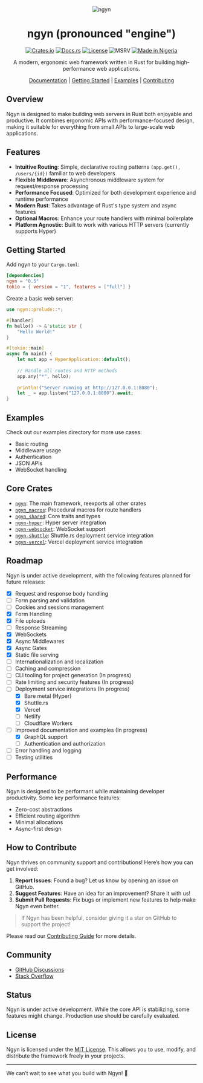 <div align="center">

![ngyn](https://avatars.githubusercontent.com/u/142031159?s=120&v=4)

# ngyn (pronounced "engine")
[![Crates.io](https://img.shields.io/crates/v/ngyn.svg)](https://crates.io/crates/ngyn)
[![Docs.rs](https://docs.rs/ngyn/badge.svg)](https://ngyn.rs)
[![License](https://img.shields.io/badge/license-MIT-blue.svg)](LICENSE.md)
![MSRV](https://img.shields.io/badge/MSRV-1.81.0-blue)
[![Made in Nigeria](https://img.shields.io/badge/made%20in-nigeria-008751.svg?style=flat-square)](https://github.com/acekyd/made-in-nigeria)

A modern, ergonomic web framework written in Rust for building high-performance web applications.

[Documentation](https://ngyn.rs) | [Getting Started](#getting-started) | [Examples](#examples) | [Contributing](#contributing)

</div>

## Overview

Ngyn is designed to make building web servers in Rust both enjoyable and productive. It combines ergonomic APIs with performance-focused design, making it suitable for everything from small APIs to large-scale web applications.

## Features

- **Intuitive Routing**: Simple, declarative routing patterns `(app.get(), /users/{id})` familiar to web developers
- **Flexible Middleware**: Asynchronous middleware system for request/response processing
- **Performance Focused**: Optimized for both development experience and runtime performance
- **Modern Rust**: Takes advantage of Rust's type system and async features
- **Optional Macros**: Enhance your route handlers with minimal boilerplate
- **Platform Agnostic**: Built to work with various HTTP servers (currently supports Hyper)

## Getting Started

Add ngyn to your `Cargo.toml`:

```toml
[dependencies]
ngyn = "0.5"
tokio = { version = "1", features = ["full"] }
```

Create a basic web server:

```rust ignore
use ngyn::prelude::*;

#[handler]
fn hello() -> &'static str {
    "Hello World!"
}

#[tokio::main]
async fn main() {
    let mut app = HyperApplication::default();
    
    // Handle all routes and HTTP methods
    app.any("*", hello);
    
    println!("Server running at http://127.0.0.1:8080");
    let _ = app.listen("127.0.0.1:8080").await;
}
```

## Examples

Check out our examples directory for more use cases:
- Basic routing
- Middleware usage
- Authentication
- JSON APIs
- WebSocket handling

## Core Crates

- [`ngyn`][1]: The main framework, reexports all other crates
- [`ngyn_macros`][2]: Procedural macros for route handlers
- [`ngyn_shared`][3]: Core traits and types
- [`ngyn-hyper`][4]: Hyper server integration
- [`ngyn-websocket`][5]: WebSocket support
- [`ngyn-shuttle`][6]: Shuttle.rs deployment service integration
- [`ngyn-vercel`][7]: Vercel deployment service integration

## Roadmap

Ngyn is under active development, with the following features planned for future releases:
- [x] Request and response body handling
- [ ] Form parsing and validation
- [ ] Cookies and sessions management
- [x] Form Handling
- [x] File uploads
- [ ] Response Streaming
- [x] WebSockets
- [x] Async Middlewares
- [x] Async Gates
- [x] Static file serving
- [ ] Internationalization and localization
- [ ] Caching and compression
- [ ] CLI tooling for project generation (In progress)
- [ ] Rate limiting and security features (In progress)
- [ ] Deployment service integrations (In progress)
    - [x] Bare metal (Hyper)
    - [x] Shuttle.rs
    - [x] Vercel
    - [ ] Netlify
    - [ ] Cloudflare Workers
- [ ] Improved documentation and examples (In progress)
    - [x] GraphQL support
    - [ ] Authentication and authorization
- [ ] Error handling and logging
- [ ] Testing utilities

## Performance

Ngyn is designed to be performant while maintaining developer productivity. Some key performance features:
- Zero-cost abstractions
- Efficient routing algorithm
- Minimal allocations
- Async-first design

## How to Contribute

Ngyn thrives on community support and contributions! Here’s how you can get involved:

1. **Report Issues**: Found a bug? Let us know by opening an issue on GitHub.
2. **Suggest Features**: Have an idea for an improvement? Share it with us!
3. **Submit Pull Requests**: Fix bugs or implement new features to help make Ngyn even better.

> If Ngyn has been helpful, consider giving it a star on GitHub to support the project!

Please read our [Contributing Guide](CONTRIBUTING.md) for more details.

## Community

- [GitHub Discussions](https://github.com/ngyn-rs/ngyn/discussions)
- [Stack Overflow](https://stackoverflow.com/questions/tagged/ngyn)

## Status

Ngyn is under active development. While the core API is stabilizing, some features might change. Production use should be carefully evaluated.


## License
Ngyn is licensed under the [MIT License](LICENSE.md). This allows you to use, modify, and distribute the framework freely in your projects.

---

We can’t wait to see what you build with Ngyn! 🚀

[1]:./crates/core
[2]:./crates/macros
[3]:./crates/shared
[4]:./crates/hyper
[5]:./crates/websocket
[6]:./crates/shuttle
[7]:./crates/vercel

